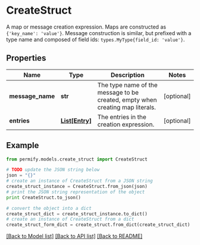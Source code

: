 # CreateStruct

A map or message creation expression.  Maps are constructed as `{'key_name': 'value'}`. Message construction is similar, but prefixed with a type name and composed of field ids: `types.MyType{field_id: 'value'}`.

## Properties

Name | Type | Description | Notes
------------ | ------------- | ------------- | -------------
**message_name** | **str** | The type name of the message to be created, empty when creating map literals. | [optional] 
**entries** | [**List[Entry]**](Entry.md) | The entries in the creation expression. | [optional] 

## Example

```python
from permify.models.create_struct import CreateStruct

# TODO update the JSON string below
json = "{}"
# create an instance of CreateStruct from a JSON string
create_struct_instance = CreateStruct.from_json(json)
# print the JSON string representation of the object
print CreateStruct.to_json()

# convert the object into a dict
create_struct_dict = create_struct_instance.to_dict()
# create an instance of CreateStruct from a dict
create_struct_form_dict = create_struct.from_dict(create_struct_dict)
```
[[Back to Model list]](../README.md#documentation-for-models) [[Back to API list]](../README.md#documentation-for-api-endpoints) [[Back to README]](../README.md)


